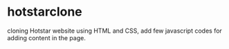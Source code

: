 # hotstarclone
cloning Hotstar website using HTML and CSS, add few javascript codes for adding content in the page.
